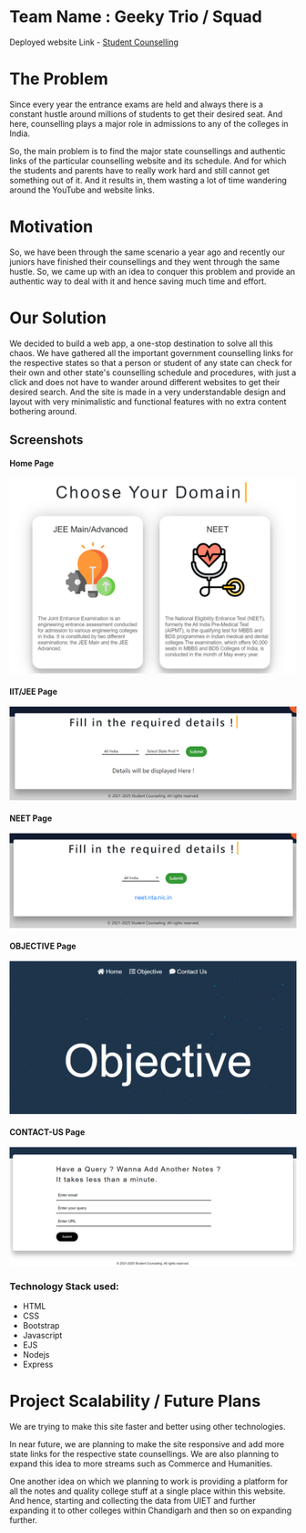 # Team Name : Geeky Trio / Squad

Deployed website Link - [Student Counselling](http://app-575f236b-de41-41eb-9ab6-806b27ddf8d0.cleverapps.io/)

# The Problem
Since every year the entrance exams are held and always there is a constant hustle around millions of students to get their desired seat. And here, counselling plays a major role in admissions to any of the colleges in India.

So, the main problem is to find the major state counsellings and authentic links of the particular counselling website and its schedule. And for which the students and parents have to really work hard and still cannot get something out of it. And it results in, them wasting a lot of time wandering around the YouTube and website links.

# Motivation
So, we have been through the same scenario a year ago and recently our juniors have finished their counsellings and they went through the same hustle. So, we came up with an idea to conquer this problem and provide an authentic way to deal with it and hence saving much time and effort.

# Our Solution
We decided to build a web app, a one-stop destination to solve all this chaos. We have gathered all the important government counselling links for the respective states so that a person or student of any state can check for their own and other state's counselling schedule and procedures, with just a click and does not have to wander around different websites to get their desired search. And the site is made in a very understandable design and layout with very minimalistic and functional features with no extra content bothering around.


## Screenshots
#### Home Page
![Home Page!](./views/static/images/Screen-Shots/Home-Page-ss.png "Home-Page")


#### IIT/JEE Page
![IIT/JEE Page!](./views/static/images/Screen-Shots/IIT-Page-ss.png "IIT/JEE-Page")


#### NEET Page
![NEET Page!](./views/static/images/Screen-Shots/NEET-Page-ss.png "NEET-Page")


#### OBJECTIVE Page
![OBJECTIVE Page!](./views/static/images/Screen-Shots/Objective-Page-ss.png "OBJECTIVE-Page")


#### CONTACT-US Page
![CONTACT-US Page!](./views/static/images/Screen-Shots/Contact-Us-Page-ss.png "CONTACT-Page")



### Technology Stack used:
- HTML
- CSS
- Bootstrap
- Javascript
- EJS
- Nodejs
- Express

 
# Project Scalability / Future Plans
We are trying to make this site faster and better using other technologies.

In near future, we are planning to make the site responsive and add more state links for the respective state counsellings. We are also planning to expand this idea to more streams such as Commerce and Humanities. 

One another idea on which we planning to work is providing a platform for all the notes and quality college stuff at a single place within this website. And hence, starting and collecting the data from UIET and further expanding it to other colleges within Chandigarh and then so on expanding further.
